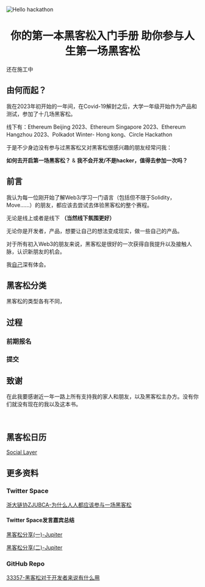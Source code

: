 

![Hello hackathon](https://github.com/Web3-Club/Hello-hackathon/assets/76860915/56c9e012-cf5a-45d6-9112-eb615bcd086e)



<h1 align="center">
你的第一本黑客松入门手册 助你参与人生第一场黑客松

</h1>

还在施工中


## 由何而起？

我在2023年初开始的一年间，在Covid-19解封之后，大学一年级开始作为产品和测试，参加了十几场黑客松。

线下有：Ethereum Beijing 2023、Ethereum Singapore 2023、Ethereum Hangzhou 2023、Polkadot Winter- Hong kong、Circle Hackathon

于是不少身边没有参与过黑客松又对黑客松很感兴趣的朋友经常问我：

**如何去开启第一场黑客松？** & **我不会开发/不是hacker，值得去参加一次吗？**



## 前言

我认为每一位刚开始了解Web3/学习一门语言（包括但不限于Solidity，Move......）的朋友，都应该去尝试去体验黑客松的整个赛程。

无论是线上或者是线下 **（当然线下氛围更好）** 

无论你是开发者，产品，想要让自己的想法变成现实，做一些自己的产品。

对于所有初入Web3的朋友来说，黑客松是很好的一次获得自我提升以及接触人脉，认识新朋友的机会。

我[自己](http://github.com/yanboishere)深有体会。

## 黑客松分类
黑客松的类型各有不同，

## 过程

### 前期报名 

### 提交


## 致谢
在此我要感谢近一年一路上所有支持我的家人和朋友，以及黑客松主办方。没有你们就没有现在的我以及这本书。

<br>


## 黑客松日历
[Social Layer](https://app.sola.day/event/hackathons)


## 更多资料

### Twitter Space
[浙大链协ZJUBCA-为什么人人都应该参与一场黑客松](https://x.com/zjubca/status/1705159500884590701)

#### Twitter Space发言嘉宾总结
[黑客松分享(一)-Jupiter](http://xhslink.com/N7pgGJ)

[黑客松分享(二)-Jupiter](http://xhslink.com/UfLgGJ)

### GitHub Repo
[33357-黑客松对于开发者来说有什么用](https://github.com/33357/smartcontract-apps/blob/main/Meeting/Hackathon.md)

